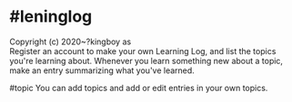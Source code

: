#leninglog
=========
Copyright (c) 2020~?kingboy as\
Register an account to make your own Learning Log, and list the topics you're learning about.
Whenever you learn something new about a topic, make an entry summarizing what you've learned.

#topic
You can add topics and add or edit entries in your own topics.